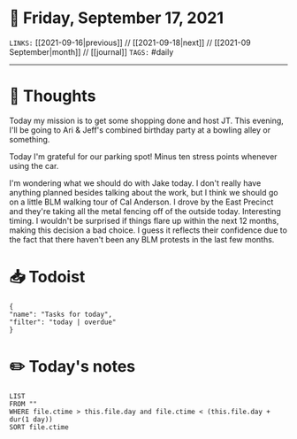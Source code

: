 # 📅 Friday, September 17, 2021
`LINKS:` [[2021-09-16|previous]] // [[2021-09-18|next]] // [[2021-09 September|month]] // [[journal]] 
`TAGS:` #daily

---
# 💭 Thoughts
Today my mission is to get some shopping done and host JT. This evening, I'll be going to Ari & Jeff's combined birthday party at a bowling alley or something. 

Today I'm grateful for our parking spot! Minus ten stress points whenever using the car. 

I'm wondering what we should do with Jake today. I don't really have anything planned besides talking about the work, but I think we should go on a little BLM walking tour of Cal Anderson. I drove by the East Precinct and they're taking all the metal fencing off of the outside today. Interesting timing. I wouldn't be surprised if things flare up within the next 12 months, making this decision a bad choice. I guess it reflects their confidence due to the fact that there haven't been any BLM protests in the last few months. 

# 📥 Todoist
```todoist
{
"name": "Tasks for today",
"filter": "today | overdue"
}
```

# ✏️ Today's notes
```dataview
LIST 
FROM ""
WHERE file.ctime > this.file.day and file.ctime < (this.file.day + dur(1 day))
SORT file.ctime
```
